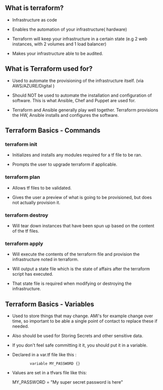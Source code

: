 ## What is terraform? 

 - Infrastructure as code 

 - Enables the automation of your infrastructure( hardware)

 - Terraform will keep your infrastructure in a certain state (e.g 2 web instances, with 2 volumes and 1 load balancer)

 - Makes your infrastructure able to be audited.

## What is Terraform used for? 

 - Used to automate the provisioning of the infrastructure itself. (via AWS/AZURE/Digital )

 - Should NOT be used to automate the installation and configuration of software. This is what Ansible, Chef and Puppet are used for. 

 - Terraform and Ansible generally play well together. Terraform provisions the HW, Ansible installs and configures the software. 

 ## Terraform Basics - Commands

### terraform init

 - Initializes and installs any modules required for a tf file to be ran. 

 - Prompts the user to upgrade terraform if applicable. 

### terraform plan

 - Allows tf files to be validated. 

 - Gives the user a preview of what is going to be provisioned, but does not actually provision it.

### terraform destroy

 - Will tear down instances that have been spun up based on the content of the tf files. 

### terraform apply 

- Will execute the contents of the terraform file and provision the infrastructure noted in terraform. 

- Will output a state file which is the state of affairs after the terraform script has executed. 

- That state file is required when modifying or destroying the infrastructure. 


## Terraform Basics - Variables

 - Used to store things that may change. AMI's for example change over time, so important to be able a single point of contact to replace these if needed.

 - Also should be used for Storing Secrets and other sensitive data. 

 - If you don't feel safe committing it it, you should put it in a variable.

 -  Declared in a var.tf file like this : 

                variable MY_PASSWORD {}

-  Values are set in a tfvars file like this: 

    MY_PASSWORD = "My super secret password is here"



